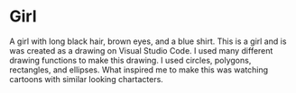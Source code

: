 # Girl
A girl with long black hair, brown eyes, and a blue shirt. This is a girl and is was created as a drawing on Visual Studio Code. I used many different drawing functions to make this drawing. I used circles, polygons, rectangles, and ellipses. What inspired me to make this was watching cartoons with similar looking chartacters.

